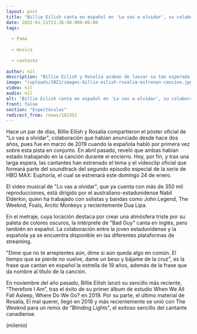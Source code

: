 ```yaml
---
layout: post
title: "Billie Eilish canta en español en 'Lo vas a olvidar', su colaboración con Rosalía"
date: 2021-01-21T23:26:00.000-06:00
tags:
  
  - Fama
  
  - musica
  
  - cantante
  
author: nil
description: "Billie Eilish y Rosalía acaban de lanzar su tan esperada la colaboración. "
image: "/uploads/2021/images-billie-eilish-rosalia-estrenan-cancion.jpg"
video: nil
audio: nil
alt: "Billie Eilish canta en español en 'Lo vas a olvidar', su colaboración con Rosalía"
front: false
section: "Espectáculos"
redirect_from: /news/182351
---
```


Hace un par de días, Billie Eilish y Rosalía compartieron el póster oficial de "Lo vas a olvidar", colaboración que habían anunciado desde hace dos años, pues fue en marzo de 2019 cuando la española habló por primera vez sobre esta pista en conjunto. En abril pasado, reveló que ambas habían estado trabajando en la canción durante el encierro. Hoy, por fin, y tras una larga espera, las cantantes han estrenado el tema y el videoclip oficial que formará parte del soundtrack del segundo episodio especial de la serie de HBO MAX: Euphoria, el cual se estrenará este domingo 24 de enero. 

El video musical de "Lo vas a olvidar", que ya cuenta con más de 350 mil reproducciones, está dirigido por el australiano-estadunidense Nabil Elderkin, quien ha trabajado con solistas y bandas como John Legend, The Weeknd, Foals, Arctic Monkeys y recientemente Dua Lipa. 

En el metraje, cuya locación destaca por crear una atmósfera triste por su paleta de colores oscuros, la intérprete de "Bad Guy" canta en inglés, pero también en español. La colaboración entre la joven estadunidense y la española ya se encuentra disponible en las diferentes plataformas de streaming. 

"Dime que no te arrepientes aún, dime si aún queda algo en común. El tiempo que se pierde no vuelve, dame un beso y bájame de la cruz", es la frase que cantan en español la estrella de 19 años, además de la frase que da nombre al título de la canción. 

En noviembre del año pasado, Billie Eilish lanzó su sencillo más reciente, “Therefore I Am”, tras el éxito de su primer álbum de estudio When We All Fall Asleep, Where Do We Go? en 2019. Por su parte, el último material de Rosalía, El mal querer, llegó en 2018 y más recientemente se unió con The Weeknd para un remix de "Blinding Lights", el exitoso sencillo del cantante canadiense. 

(milenio)